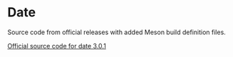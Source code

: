 # Date

Source code from official releases with added Meson build definition files.

[Official source code for date 3.0.1](https://github.com/HowardHinnant/date/archive/refs/tags/v3.0.1.zip)
